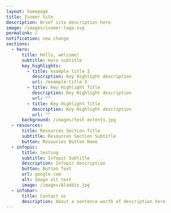 ```yaml
---
layout: homepage
title: Isomer Site
description: Brief site description here
image: /images/isomer-logo.svg
permalink: /
notification: new change
sections:
  - hero:
      title: Hello, welcome!
      subtitle: Hero subtitle
      key_highlights:
        - title: example title 3
          description: Key Highlight description
          url: /example-title-3
        - title: Key Highlight Title
          description: Key Highlight description
          url: ""
        - title: Key Highlight Title
          description: Key Highlight description
          url: ""
      background: /images/test extents.jpg
  - resources:
      title: Resources Section Title
      subtitle: Resources Section Subtitle
      button: Resources Button Name
  - infopic:
      title: testing
      subtitle: Infopic Subtitle
      description: Infopic description
      button: Button Text
      url: google.com
      alt: Image alt text
      image: /images/Aladdin.jpg
  - infobar:
      title: Contact us
      description: About a sentence worth of description here
---
```

